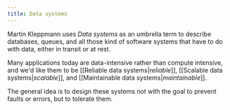 ```yaml
---
title: Data systems
---
```


Martin Kleppmann uses _Data systems_ as an umbrella term to describe databases, queues, and all those kind of software systems that have to do with data, either in transit or at rest.

Many applications today are data-intensive rather than compute intensive, and we'd like them to be [[Reliable data systems|_reliable_]], [[Scalable data systems|_scalable_]], and [[Maintainable data systems|_maintainable_]].

The general idea is to design these systems not with the goal to prevent faults or errors, but to tolerate them.
